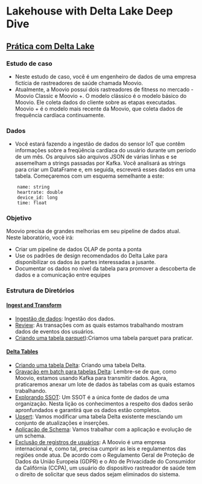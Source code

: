 # Lakehouse with Delta Lake Deep Dive

## [Prática com Delta Lake](https://github.com/vvalcristina/data-engineer-databricks/tree/main/Lakehouse-with-Delta-Lake-Deep-Dive/)

### Estudo de caso

* Neste estudo de caso, você é um engenheiro de dados de uma empresa fictícia de rastreadores de saúde chamada Moovio. 
* Atualmente, a Moovio possui dois rastreadores de fitness no mercado - Moovio Classic e Moovio +. O modelo clássico é o modelo básico do Moovio. Ele coleta dados do cliente sobre as etapas executadas. Moovio + é o modelo mais recente da Moovio, que coleta dados de frequência cardíaca continuamente. 

### Dados

* Você estará fazendo a ingestão de dados do sensor IoT que contêm informações sobre a freqüência cardíaca do usuário durante um período de um mês. Os arquivos são arquivos JSON de várias linhas e se assemelham a strings passadas por Kafka. Você analisará as strings para criar um DataFrame e, em seguida, escreverá esses dados em uma tabela. Começaremos com um esquema semelhante a este: 

```
    name: string
    heartrate: double
    device_id: long
    time: float
```

### Objetivo

Moovio precisa de grandes melhorias em seu pipeline de dados atual. Neste laboratório, você irá: 
  * Criar um pipeline de dados OLAP de ponta a ponta
  * Use os padrões de design recomendados do Delta Lake para disponibilizar os dados às partes interessadas a jusante.
  * Documentar os dados no nível da tabela para promover a descoberta de dados e a comunicação entre equipes

### Estrutura de Diretórios

#### [Ingest and Transform](https://github.com/vvalcristina/data-engineer-databricks/tree/main/Lakehouse-with-Delta-Lake-Deep-Dive/01_Ingest_and_Transform)

* [Ingestão de dados](https://github.com/vvalcristina/data-engineer-databricks/blob/main/Lakehouse-with-Delta-Lake-Deep-Dive/01_Ingest_and_Transform/00_ingest_raw.ipynb): Ingestão dos dados.
* [Review](https://github.com/vvalcristina/data-engineer-databricks/blob/main/Lakehouse-with-Delta-Lake-Deep-Dive/01_Ingest_and_Transform/01_review_and_visualize.ipynb):  As transações com as quais estamos trabalhando mostram dados de eventos dos usuários. 
* [Criando uma tabela parquet](02_Delta%20Tables/03_creating_the_delta_table.ipynb)):Criamos uma tabela parquet para praticar.

#### [Delta Tables](https://github.com/vvalcristina/data-engineer-databricks/tree/main/Lakehouse-with-Delta-Lake-Deep-Dive/02_Delta_Tables)

* [Criando uma tabela Delta](https://github.com/vvalcristina/data-engineer-databricks/blob/main/Lakehouse-with-Delta-Lake-Deep-Dive/02_Delta_Tables/03_creating_the_delta_table.ipynb): Criando uma tabela Delta.
* [Gravação em batch para tabelas Delta](https://github.com/vvalcristina/data-engineer-databricks/blob/main/Lakehouse-with-Delta-Lake-Deep-Dive/02_Delta_Tables/04_batch_write_to_delta_tables.ipynb):  Lembre-se de que, como Moovio, estamos usando Kafka para transmitir dados. Agora, praticaremos anexar um lote de dados às tabelas com as quais estamos trabalhando. 
* [Explorando SSOT](https://github.com/vvalcristina/data-engineer-databricks/blob/main/Lakehouse-with-Delta-Lake-Deep-Dive/02_Delta_Tables/05_exploring_the_ssot.ipynb): Um SSOT é a única fonte de dados de uma organização. Nesta lição os conhecimentos a respeito dos dados serão apronfundados e garantirá que os dados estão completos.
* [Upsert](https://github.com/vvalcristina/data-engineer-databricks/blob/main/Lakehouse-with-Delta-Lake-Deep-Dive/02_Delta_Tables/06_upsert_into_a_delta_table.ipynb): Vamos modificar uma tabela Delta existente mesclando um conjunto de atualizações e inserções.
* [Aplicação de Schema](https://github.com/vvalcristina/data-engineer-databricks/blob/main/Lakehouse-with-Delta-Lake-Deep-Dive/02_Delta_Tables/07_schema_enforcement_evolution.ipynb): Vamos trabalhar com a aplicação e evolução de um schema.
* [Exclusão de registros de usuários](https://github.com/vvalcristina/data-engineer-databricks/blob/main/Lakehouse-with-Delta-Lake-Deep-Dive/02_Delta_Tables/08_delete_a_users_records.ipynb):  A Moovio é uma empresa internacional e, como tal, precisa cumprir as leis e regulamentos das regiões onde atua. De acordo com o Regulamento Geral de Proteção de Dados da União Europeia (GDPR) e o Ato de Privacidade do Consumidor da Califórnia (CCPA), um usuário do dispositivo rastreador de saúde tem o direito de solicitar que seus dados sejam eliminados do sistema. 
